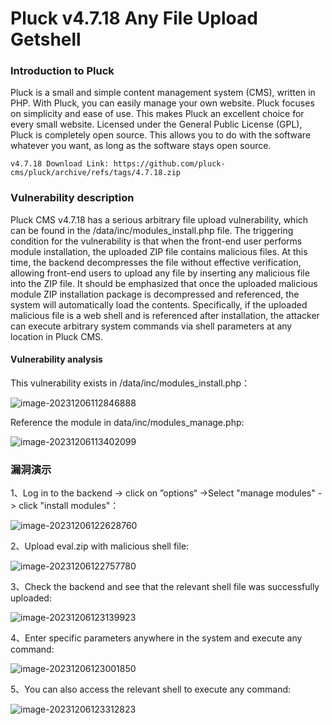 # Pluck v4.7.18 Any File Upload Getshell



### Introduction to Pluck 

Pluck is a small and simple content management system (CMS), written in PHP. With Pluck, you can easily manage your own website. Pluck focuses on simplicity and ease of use. This makes Pluck an excellent choice for every small website. Licensed under the General Public License (GPL), Pluck is completely open source. This allows you to do with the software whatever you want, as long as the software stays open source.

```
v4.7.18 Download Link: https://github.com/pluck-cms/pluck/archive/refs/tags/4.7.18.zip
```

### Vulnerability description

Pluck CMS v4.7.18 has a serious arbitrary file upload vulnerability, which can be found in the /data/inc/modules_install.php file. The triggering condition for the vulnerability is that when the front-end user performs module installation, the uploaded ZIP file contains malicious files. At this time, the backend decompresses the file without effective verification, allowing front-end users to upload any file by inserting any malicious file into the ZIP file.
It should be emphasized that once the uploaded malicious module ZIP installation package is decompressed and referenced, the system will automatically load the contents. Specifically, if the uploaded malicious file is a web shell and is referenced after installation, the attacker can execute arbitrary system commands via shell parameters at any location in Pluck CMS.

#### Vulnerability analysis

This vulnerability exists in /data/inc/modules_install.php：

![image-20231206112846888](F:\实战\CMS代码审计笔记\Pluckcms\Pluck_v4.7.18_Any_File_Upload_Getshell.assets\image-20231206112846888.png)

Reference the module in data/inc/modules_manage.php:

![image-20231206113402099](F:\实战\CMS代码审计笔记\Pluckcms\Pluck_v4.7.18_Any_File_Upload_Getshell.assets\image-20231206113402099.png)

### 漏洞演示

1、Log in to the backend -> click on ”options“ ->Select "manage modules" -> click "install modules"：

![image-20231206122628760](F:\实战\CMS代码审计笔记\Pluckcms\Pluck_v4.7.18_Any_File_Upload_Getshell.assets\image-20231206122628760.png)

2、Upload eval.zip with malicious shell file:

![image-20231206122757780](F:\实战\CMS代码审计笔记\Pluckcms\Pluck_v4.7.18_Any_File_Upload_Getshell.assets\image-20231206122757780.png)

3、Check the backend and see that the relevant shell file was successfully uploaded:

![image-20231206123139923](F:\实战\CMS代码审计笔记\Pluckcms\Pluck_v4.7.18_Any_File_Upload_Getshell.assets\image-20231206123139923.png)

4、Enter specific parameters anywhere in the system and execute any command:

![image-20231206123001850](F:\实战\CMS代码审计笔记\Pluckcms\Pluck_v4.7.18_Any_File_Upload_Getshell.assets\image-20231206123001850.png)

5、You can also access the relevant shell to execute any command:

![image-20231206123312823](F:\实战\CMS代码审计笔记\Pluckcms\Pluck_v4.7.18_Any_File_Upload_Getshell.assets\image-20231206123312823.png)